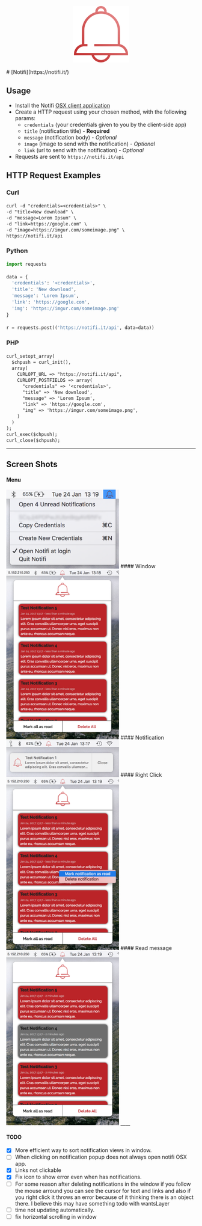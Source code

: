 <p align="center"><img height="150px" src="https://github.com/maxisme/notifi/blob/master/bell.png"></p>
# [Notifi](https://notifi.it/)

## Usage
- Install the Notifi [OSX client application](https://notifi.it/download)
- Create a HTTP request using your chosen method, with the following params:
  - `credentials` (your credentials given to you by the client-side app)
  - `title` (notification title) - **Required**
  - `message` (notification body) - _Optional_
  - `image` (image to send with the notification) - _Optional_
  - `link` (url to send with the notification) - _Optional_
- Requests are sent to `https://notifi.it/api`

## HTTP Request Examples

### Curl
```
curl -d "credentials=<credentials>" \
-d "title=New download" \
-d "message=Lorem Ipsum" \
-d "link=https://google.com" \
-d "image=https://imgur.com/someimage.png" \
https://notifi.it/api
```

### Python
```python
import requests

data = {
  'credentials': '<credentials>',
  'title': 'New download',
  'message': 'Lorem Ipsum',
  'link': 'https://google.com',
  'img': 'https://imgur.com/someimage.png'
}

r = requests.post(('https://notifi.it/api', data=data))
```

### PHP
```
curl_setopt_array(
  $chpush = curl_init(),
  array(
    CURLOPT_URL => "https://notifi.it/api",
    CURLOPT_POSTFIELDS => array(
      "credentials" => '<credentials>',
      "title" => 'New download',
      "message" => 'Lorem Ipsum',
      "link" => 'https://google.com',
      "img" => 'https://imgur.com/someimage.png',
    )
  )
);
curl_exec($chpush);
curl_close($chpush);
```
____

## Screen Shots
#### Menu
<img width='300' src="https://github.com/maxisme/notifi/raw/master/Screen%20Shots/Menubar.png">
#### Window
<img width='300' src="https://github.com/maxisme/notifi/raw/master/Screen%20Shots/Window.png">
#### Notification
<img width='300' src="https://github.com/maxisme/notifi/raw/master/Screen%20Shots/Notification.png">
#### Right Click
<img width='300' src="https://github.com/maxisme/notifi/raw/master/Screen%20Shots/RightClick.png">
#### Read message
<img width='300' src="https://github.com/maxisme/notifi/raw/master/Screen%20Shots/Read.png">
____

#### TODO

- [x] More efficient way to sort notification views in window.
- [ ] When clicking on notification popup does not always open notifi OSX app.
- [x] Links not clickable
- [x] Fix icon to show error even when has notifications.
- [ ] For some reason after deleting notifications in the window if you follow the mouse arround you can see the cursor for text and links and also if you right click it throws an error because of it thinking there is an object there. I believe this may have something todo with wantsLayer
- [ ] time not updating automatically.
- [ ] fix horizontal scrolling in window
